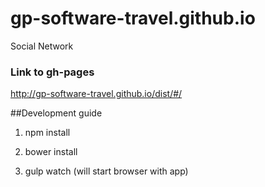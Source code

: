# gp-software-travel.github.io
Social Network

### Link to gh-pages
http://gp-software-travel.github.io/dist/#/

##Development guide

1. npm install 

2. bower install

3. gulp watch (will start browser with app)